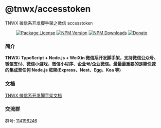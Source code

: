 # @tnwx/accesstoken

TNWX 微信系开发脚手架之微信 accesstoken

 <p align="center">
 <a href="https://www.npmjs.com/package/@tnwx/accesstoken" target="_blank"><img src="https://img.shields.io/npm/l/@tnwx/accesstoken.svg?style=flat-square" alt="Package License" /></a>
<a href="https://www.npmjs.com/package/@tnwx/accesstoken" target="_blank"><img src="https://img.shields.io/npm/v/@tnwx/accesstoken.svg?style=flat-square" alt="NPM Version" /></a>
<a href="https://www.npmjs.com/package/@tnwx/accesstoken" target="_blank"><img src="https://img.shields.io/npm/dt/@tnwx/accesstoken.svg?style=flat-square" alt="NPM Downloads" /></a>
<a href="https://github.com/Javen205/donate" target="_blank"><img src="https://img.shields.io/badge/Donate-WeChat-%23ff3f59.svg?style=flat-square" alt="Donate"/></a>
</p>

### 简介

**TNWX: TypeScript + Node.js + WeiXin 微信系开发脚手架，支持微信公众号、微信支付、微信小游戏、微信小程序、企业号/企业微信。最最最重要的是能快速的集成至任何 Node.js 框架(Express、Nest、Egg、Koa 等)**

### 文档

[TNWX 微信系开发脚手架文档](https://javen205.gitee.io/tnwx)

### 交流群

群号: [114196246](https:shang.qq.com/wpa/qunwpa?idkey=a1e4fd8c71008961bd4fc8eeea224e726afd5e5eae7bf1d96d3c77897388bf24)
